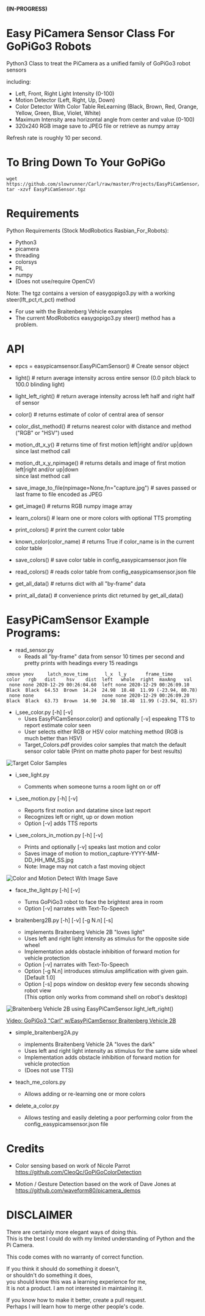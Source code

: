 **(IN-PROGRESS)**

# Easy PiCamera Sensor Class For GoPiGo3 Robots

Python3 Class to treat the PiCamera as a unified family of GoPiGo3 robot sensors 

including:
- Left, Front, Right Light Intensity (0-100)
- Motion Detector (Left, Right, Up, Down)
- Color Detector With Color Table ReLearning 
  (Black, Brown, Red, Orange, Yellow, Green, Blue, Violet, White)
- Maximum Intensity area horizontal angle from center and value (0-100)  
- 320x240 RGB image save to JPEG file or retrieve as numpy array

Refresh rate is roughly 10 per second.

# To Bring Down To Your GoPiGo
```
wget https://github.com/slowrunner/Carl/raw/master/Projects/EasyPiCamSensor/EasyPiCamSensor.tgz 
tar -xzvf EasyPiCamSensor.tgz
```

# Requirements

Python Requirements (Stock ModRobotics Rasbian_For_Robots):
- Python3
- picamera
- threading
- colorsys
- PIL  
- numpy
- (Does not use/require OpenCV)

Note:  The tgz contains a version of easygopigo3.py with a working steer(lft_pct,rt_pct) method
- For use with the Braitenberg Vehicle examples 
- The current ModRobotics easygopigo3.py steer() method has a problem. 

# API

-  epcs = easypicamsensor.EasyPiCamSensor()   # Create sensor object

-  light() # return average intensity across entire sensor (0.0 pitch black to 100.0 blinding light)

-  light_left_right() # return average intensity across left half and right half of sensor

-  color() # returns estimate of color of central area of sensor

-  color_dist_method() # returns nearest color with distance and method ("RGB" or "HSV") used 

-  motion_dt_x_y() # returns time of first motion left|right and/or up|down since last method call

-  motion_dt_x_y_npimage() # returns details and image of first motion left|right and/or up|down  
   since last method call

-  save_image_to_file(npimage=None,fn="capture.jpg")  # saves passed or last frame to file encoded as JPEG

-  get_image()  # returns RGB numpy image array

-  learn_colors() # learn one or more colors with optional TTS prompting

-  print_colors() # print the current color table

-  known_color(color_name) # returns True if color_name is in the current color table

-  save_colors() # save color table in config_easypicamsensor.json file

-  read_colors()  # reads color table from config_easypicamsensor.json file

-  get_all_data()  # returns dict with all "by-frame" data

-  print_all_data()  # convenience prints dict returned by get_all_data()


# EasyPiCamSensor Example Programs:

- read_sensor.py
  * Reads all "by-frame" data from sensor 10 times per second and pretty prints with headings every 15 readings

```
xmove ymov     latch_move_time      l_x  l_y       frame_time        color   rgb   dist    hsv    dist  left   whole  right  maxAng   val
 none none 2020-12-29 00:26:04.60  left none 2020-12-29 00:26:09.10  Black  Black  64.53  Brown  14.24  24.98  18.48  11.99 (-23.94, 80.78)
 none none                         none none 2020-12-29 00:26:09.20  Black  Black  63.73  Brown  14.90  24.98  18.48  11.99 (-23.94, 81.57)
```

- i_see_color.py [-h] [-v]
  * Uses EasyPiCamSensor.color() and optionally [-v] espeakng TTS to report estimate color seen
  * User selects either RGB or HSV color matching method (RGB is much better than HSV)
  * Target_Colors.pdf provides color samples that match the default sensor color table 
    (Print on matte photo paper for best results)

![Target Color Samples](Graphics/Target_Colors_Tiny.png?raw=true)

- i_see_light.py
  * Comments when someone turns a room light on or off

- i_see_motion.py [-h] [-v]
  * Reports first motion and datatime since last report
  * Recognizes left or right, up or down motion
  * Option [-v] adds TTS reports

- i_see_colors_in_motion.py [-h] [-v]
  * Prints and optionally [-v] speaks last motion and color 
  * Saves image of motion to motion_capture-YYYY-MM-DD_HH_MM_SS.jpg
  * Note: Image may not catch a fast moving object 

![Color and Motion Detect With Image Save](Graphics/motion_capture.jpg)

- face_the_light.py [-h] [-v]
  * Turns GoPiGo3 robot to face the brightest area in room
  * Option [-v] narrates with Text-To-Speech

- braitenberg2B.py [-h] [-v] [-g N.n] [-s]
  * implements Braitenberg Vehicle 2B "loves light"
  * Uses left and right light intensity as stimulus for the opposite side wheel
  * Implementation adds obstacle inhibition of forward motion for vehicle protection
  * Option [-v] narrates with Text-To-Speech
  * Option [-g N.n] introduces stimulus amplification with given gain.  [Default 1.0]
  * Option [-s]  pops window on desktop every few seconds showing robot view  
    (This option only works from command shell on robot's desktop)

![Braitenberg Vehicle 2B using EasyPiCamSensor.light_left_right()](Graphics/Braitenberg2b_Light_Value_Stimulus.png)

[Video: GoPiGo3 "Carl" w/EasyPiCamSensor Braitenberg Vehicle 2B](https://vimeo.com/493585330)

- simple_braitenberg2A.py
  * implements Braitenberg Vehicle 2A "loves the dark" 
  * Uses left and right light intensity as stimulus for the same side wheel
  * Implementation adds obstacle inhibition of forward motion for vehicle protection
  * (Does not use TTS)

- teach_me_colors.py
  * Allows adding or re-learning one or more colors 

- delete_a_color.py
  * Allows testing and easily deleting a poor performing color from the config_easypicamsensor.json file


# Credits

- Color sensing based on work of Nicole Parrot  
  https://github.com/CleoQc/GoPiGoColorDetection

- Motion / Gesture Detection based on the work of Dave Jones at https://github.com/waveform80/picamera_demos

# DISCLAIMER

There are certainly more elegant ways of doing this.  
This is the best I could do with my limited understanding of Python and the Pi Camera.

This code comes with no warranty of correct function.  

If you think it should do something it doesn't,  
or shouldn't do something it does,  
you should know this was a learning experience for me,  
It is not a product.  I am not interested in maintaining it.

If you know how to make it better, create a pull request.  
Perhaps I will learn how to merge other people's code.

